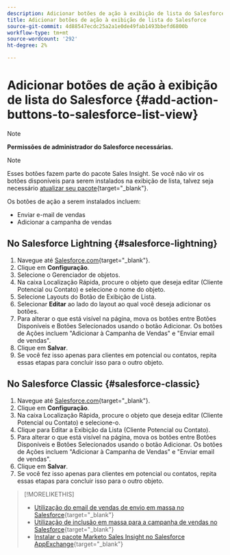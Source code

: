 ```yaml
---
description: Adicionar botões de ação à exibição de lista do Salesforce - Documentação do Marketo - Documentação do produto
title: Adicionar botões de ação à exibição de lista do Salesforce
source-git-commit: 4d88547ecdc25a2a1e0de49fab1493bbefd6800b
workflow-type: tm+mt
source-wordcount: '292'
ht-degree: 2%

---
```


# Adicionar botões de ação à exibição de lista do Salesforce {#add-action-buttons-to-salesforce-list-view}

>[!NOTE]
>
>**Permissões de administrador do Salesforce necessárias.**

>[!NOTE]
>
>Esses botões fazem parte do pacote Sales Insight. Se você não vir os botões disponíveis para serem instalados na exibição de lista, talvez seja necessário [atualizar seu pacote](/help/marketo/product-docs/marketo-sales-insight/msi-for-salesforce/upgrading/upgrading-your-msi-package.md){target="_blank"}.

Os botões de ação a serem instalados incluem:

* Enviar e-mail de vendas
* Adicionar a campanha de vendas

## No Salesforce Lightning {#salesforce-lightning}

1. Navegue até [Salesforce.com](https://salesforce.com){target="_blank"}.
1. Clique em **Configuração**.
1. Selecione o Gerenciador de objetos.
1. Na caixa Localização Rápida, procure o objeto que deseja editar (Cliente Potencial ou Contato) e selecione o nome do objeto.
1. Selecione Layouts do Botão de Exibição de Lista.
1. Selecionar **Editar** ao lado do layout ao qual você deseja adicionar os botões.
1. Para alterar o que está visível na página, mova os botões entre Botões Disponíveis e Botões Selecionados usando o botão Adicionar. Os botões de Ações incluem &quot;Adicionar à Campanha de Vendas&quot; e &quot;Enviar email de vendas&quot;.
1. Clique em **Salvar**.
1. Se você fez isso apenas para clientes em potencial ou contatos, repita essas etapas para concluir isso para o outro objeto.

## No Salesforce Classic {#salesforce-classic}

1. Navegue até [Salesforce.com](https://salesforce.com){target="_blank"}.
1. Clique em **Configuração**.
1. Na caixa Localização Rápida, procure o objeto que deseja editar (Cliente Potencial ou Contato) e selecione-o.
1. Clique para Editar a Exibição da Lista (Cliente Potencial ou Contato).
1. Para alterar o que está visível na página, mova os botões entre Botões Disponíveis e Botões Selecionados usando o botão Adicionar. Os botões de Ações incluem &quot;Adicionar à Campanha de Vendas&quot; e &quot;Enviar email de vendas&quot;.
1. Clique em **Salvar**.
1. Se você fez isso apenas para clientes em potencial ou contatos, repita essas etapas para concluir isso para o outro objeto.

>[!MORELIKETHIS]
>
>* [Utilização do email de vendas de envio em massa no Salesforce](/help/marketo/product-docs/marketo-sales-insight/actions/crm/actions-in-salesforce/using-bulk-send-sales-email-in-salesforce.md){target="_blank"}
>* [Utilização de inclusão em massa para a campanha de vendas no Salesforce](/help/marketo/product-docs/marketo-sales-insight/actions/crm/actions-in-salesforce/using-bulk-add-to-sales-campaign-in-salesforce.md){target="_blank"}
>* [Instalar o pacote Marketo Sales Insight no Salesforce AppExchange](/help/marketo/product-docs/marketo-sales-insight/msi-for-salesforce/installation/install-marketo-sales-insight-package-in-salesforce-appexchange.md){target="_blank"}

